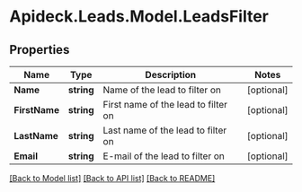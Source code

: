 # Apideck.Leads.Model.LeadsFilter

## Properties

Name | Type | Description | Notes
------------ | ------------- | ------------- | -------------
**Name** | **string** | Name of the lead to filter on | [optional] 
**FirstName** | **string** | First name of the lead to filter on | [optional] 
**LastName** | **string** | Last name of the lead to filter on | [optional] 
**Email** | **string** | E-mail of the lead to filter on | [optional] 

[[Back to Model list]](../README.md#documentation-for-models) [[Back to API list]](../README.md#documentation-for-api-endpoints) [[Back to README]](../README.md)

